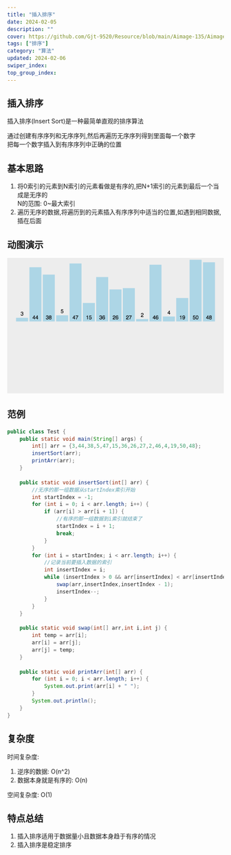 ```yaml
---
title: "插入排序"
date: 2024-02-05
description: ""
cover: https://github.com/Gjt-9520/Resource/blob/main/Aimage-135/Aimage6.jpg?raw=true
tags: ["排序"]
category: "算法"
updated: 2024-02-06
swiper_index:
top_group_index:
---
```


## 插入排序

插入排序(Insert Sort)是一种最简单直观的排序算法               

通过创建有序序列和无序序列,然后再遍历无序序列得到里面每一个数字   
把每一个数字插入到有序序列中正确的位置

## 基本思路

1. 将0索引的元素到N索引的元素看做是有序的,把N+1索引的元素到最后一个当成是无序的    
N的范围: 0~最大索引
2. 遍历无序的数据,将遍历到的元素插入有序序列中适当的位置,如遇到相同数据,插在后面

## 动图演示

![插入排序](../images/插入排序.png)

## 范例 

```java
public class Test {
    public static void main(String[] args) {
        int[] arr = {3,44,38,5,47,15,36,26,27,2,46,4,19,50,48};
        insertSort(arr);
        printArr(arr);
    }

    public static void insertSort(int[] arr) {
        //无序的那一组数据从startIndex索引开始
        int startIndex = -1;
        for (int i = 0; i < arr.length; i++) {
            if (arr[i] > arr[i + 1]) {
                //有序的那一组数据到i索引就结束了
                startIndex = i + 1;
                break;
            }
        }
        for (int i = startIndex; i < arr.length; i++) {
            //记录当前要插入数据的索引
            int insertIndex = i;
            while (insertIndex > 0 && arr[insertIndex] < arr[insertIndex - 1]) {
                swap(arr,insertIndex,insertIndex - 1);
                insertIndex--;
            }
        }
    }

    public static void swap(int[] arr,int i,int j) {
        int temp = arr[i];
        arr[i] = arr[j];
        arr[j] = temp;
    }

    public static void printArr(int[] arr) {
        for (int i = 0; i < arr.length; i++) {
            System.out.print(arr[i] + " ");
        }
        System.out.println();
    }
}
```

## 复杂度

时间复杂度:    
1. 逆序的数据: O(n^2)
2. 数据本身就是有序的: O(n)

空间复杂度: O(1)

## 特点总结

1. 插入排序适用于数据量小且数据本身趋于有序的情况
2. 插入排序是稳定排序